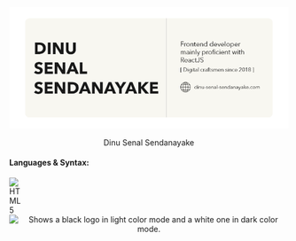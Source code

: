 [![](https://github.com/Dinu-Senal/Dinu-Senal/blob/main/images/GitHub-Image.png)][website]

<div align=center>
    Dinu Senal Sendanayake
</div>

[website]: https://dinu-sendanayake.netlify.app/
[linkedin]: https://www.linkedin.com/in/dinu-senal-sendanayake-763234195/
[instagram]: https://www.instagram.com/dinu_senal/
[gmail]: dinusenal8@gmail.com

#### Languages & Syntax:
<img align="left" alt="HTML5" width="26px" src="https://api.iconify.design/simple-icons:html5.svg?color=%23F8F7F1&height=26" />
<p align="center">
    <picture>
      <source media="(prefers-color-scheme: dark)" srcset="https://raw.githubusercontent.com/GiorgosXou/Random-stuff/main/Programming/StackOverflow/Answers/70200610_11465149/w2.png">
      <source media="(prefers-color-scheme: light)" srcset="https://raw.githubusercontent.com/GiorgosXou/Random-stuff/main/Programming/StackOverflow/Answers/70200610_11465149/b2.png">
      <source media="(prefers-color-scheme: light)" srcset="https://raw.githubusercontent.com/GiorgosXou/Random-stuff/main/Programming/StackOverflow/Answers/70200610_11465149/b2.png">
      <img alt="Shows a black logo in light color mode and a white one in dark color mode." src="https://user-images.githubusercontent.com/25423296/163456779-a8556205-d0a5-45e2-ac17-42d089e3c3f8.png">
    </picture>
</p>